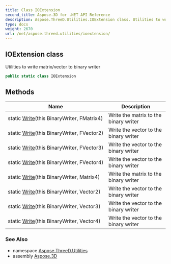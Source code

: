 ```yaml
---
title: Class IOExtension
second_title: Aspose.3D for .NET API Reference
description: Aspose.ThreeD.Utilities.IOExtension class. Utilities to write matrix/vector to binary writer
type: docs
weight: 2670
url: /net/aspose.threed.utilities/ioextension/
---
```

## IOExtension class

Utilities to write matrix/vector to binary writer

```csharp
public static class IOExtension
```

## Methods

| Name | Description |
| --- | --- |
| static [Write](../../aspose.threed.utilities/ioextension/write/#write)(this BinaryWriter, FMatrix4) | Write the matrix to the binary writer |
| static [Write](../../aspose.threed.utilities/ioextension/write/#write_1)(this BinaryWriter, FVector2) | Write the vector to the binary writer |
| static [Write](../../aspose.threed.utilities/ioextension/write/#write_2)(this BinaryWriter, FVector3) | Write the vector to the binary writer |
| static [Write](../../aspose.threed.utilities/ioextension/write/#write_3)(this BinaryWriter, FVector4) | Write the vector to the binary writer |
| static [Write](../../aspose.threed.utilities/ioextension/write/#write_4)(this BinaryWriter, Matrix4) | Write the matrix to the binary writer |
| static [Write](../../aspose.threed.utilities/ioextension/write/#write_5)(this BinaryWriter, Vector2) | Write the vector to the binary writer |
| static [Write](../../aspose.threed.utilities/ioextension/write/#write_6)(this BinaryWriter, Vector3) | Write the vector to the binary writer |
| static [Write](../../aspose.threed.utilities/ioextension/write/#write_7)(this BinaryWriter, Vector4) | Write the vector to the binary writer |

### See Also

* namespace [Aspose.ThreeD.Utilities](../../aspose.threed.utilities/)
* assembly [Aspose.3D](../../)


